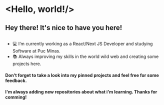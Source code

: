 # <Hello, world!/>

## Hey there! It's nice to have you here!

## 

- 💻  I’m currently working as a React/Next JS Developer and studying Software at Puc Minas.
- 📚  Always improving my skills in the world wild web and creating some projects here.

#### Don't forget to take a look into my pinned projects and feel free for some feedback.
#### I'm always adding new repositories about what i'm learning. Thanks for comming!
